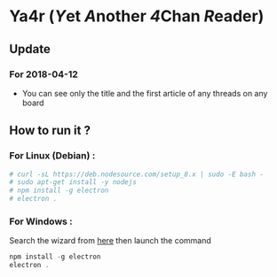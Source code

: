 # Ya4r (*Y*et *A*nother *4*Chan *R*eader)

## Update

### For 2018-04-12

* You can see only the title and the first article of any threads on any board


## How to run it ?

### For Linux (Debian) :

``` bash
# curl -sL https://deb.nodesource.com/setup_8.x | sudo -E bash -
# sudo apt-get install -y nodejs
# npm install -g electron 
# electron .
```

### For Windows :

Search the wizard from [here](https://nodejs.org/en/) then launch the command

``` powershell
npm install -g electron
electron .
```
